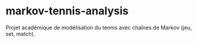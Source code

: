 # markov-tennis-analysis
Projet académique de modélisation du tennis avec chaînes de Markov (jeu, set, match).
